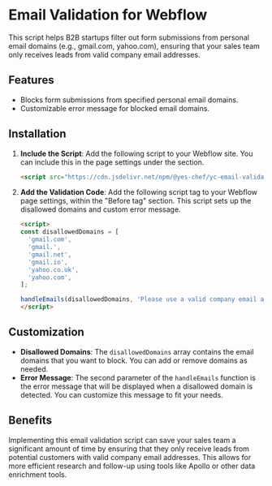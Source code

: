 # Email Validation for Webflow

This script helps B2B startups filter out form submissions from personal email domains (e.g., gmail.com, yahoo.com), ensuring that your sales team only receives leads from valid company email addresses.

## Features

- Blocks form submissions from specified personal email domains.
- Customizable error message for blocked email domains.

## Installation

1. **Include the Script**: Add the following script to your Webflow site. You can include this in the page settings under the <head> section.

    ```html
    <script src="https://cdn.jsdelivr.net/npm/@yes-chef/yc-email-validation@0.0.2/dist/index.js"></script>
    ```

2. **Add the Validation Code**: Add the following script tag to your Webflow page settings, within the "Before </body> tag" section. This script sets up the disallowed domains and custom error message.

    ```html
    <script>
    const disallowedDomains = [
      'gmail.com',
      'gmail.',
      'gmail.net',
      'gmail.io',
      'yahoo.co.uk',
      'yahoo.com',
    ];

    handleEmails(disallowedDomains, 'Please use a valid company email address')
    </script>
    ```

## Customization

- **Disallowed Domains**: The `disallowedDomains` array contains the email domains that you want to block. You can add or remove domains as needed.
- **Error Message**: The second parameter of the `handleEmails` function is the error message that will be displayed when a disallowed domain is detected. You can customize this message to fit your needs.

## Benefits
Implementing this email validation script can save your sales team a significant amount of time by ensuring that they only receive leads from potential customers with valid company email addresses. This allows for more efficient research and follow-up using tools like Apollo or other data enrichment tools.
